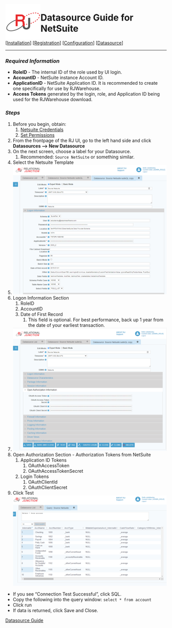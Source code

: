  <a href="http://www.sesamesoftware.com"><img align=left src="../images/RJOrbit110x110.png"></img></a>

# Datasource Guide for NetSuite

[[Installation](../guides/installguide.md)] [[Registration](../guides/RegistrationGuide.md)] [[Configuration](../guides/configurationGuide.md)] [[Datasource](../guides/DatasourceGuide.md)]

---

### *Required Information*

* **RoleID** - The internal ID of the role used by UI login.
* **AccountID** - NetSuite instance Account ID.
* **ApplicationID** - NetSuite Application ID. It is recommended to create one specifically for use by RJWarehouse.
* **Access Tokens** generated by the login, role, and Application ID being used for the RJWarehouse download.

### *Steps*

1. Before you begin, obtain:
   1. [Netsuite Credentials](additionalinfo/NetsuiteCreds.md)
   2. [Set Permissions](additionalinfo/netsuitePermissions.md)
2. From the frontpage of the RJ UI, go to the left hand side and click **Datasources --> New Datasource**
3. On the next screen, choose a label for your Datasource.
   1. Recommended: ```Source NetSuite``` or something similar.
4. Select the Netsuite Template
5. ![Datasource](../images/netsuite1.png)
6. Logon Information Section
   1. RoleID
   2. AccountID
   3. Date of First Record
      1. This field is optional. For best performance, back up 1 year from the date of your earliest transaction.
7. ![tokens](../images/netsuite2.png)
8. Open Authorization Section - Authorization Tokens from NetSuite
   1. Application ID Tokens
      1. OAuthAccessToken
      2. OAuthAccessTokenSecret
   2. Login Tokens
      1. OAuthClientId
      2. OAuthClientSecret
9. Click Test
![SQL Window](../images/netsuite3.png)

* If you see “Connection Test Successful”, click SQL.
* Copy the following into the query window: `select * from account`
* Click run
* If data is returned, click Save and Close.

[Datasource Guide](../guides/DatasourceGuide.md)
